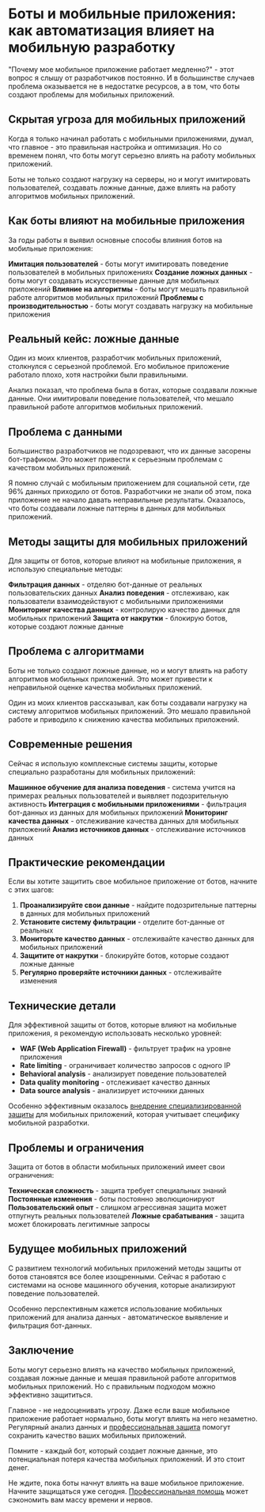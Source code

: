 # Боты и мобильные приложения: как автоматизация влияет на мобильную разработку

"Почему мое мобильное приложение работает медленно?" - этот вопрос я слышу от разработчиков постоянно. И в большинстве случаев проблема оказывается не в недостатке ресурсов, а в том, что боты создают проблемы для мобильных приложений.

## Скрытая угроза для мобильных приложений

Когда я только начинал работать с мобильными приложениями, думал, что главное - это правильная настройка и оптимизация. Но со временем понял, что боты могут серьезно влиять на работу мобильных приложений.

Боты не только создают нагрузку на серверы, но и могут имитировать пользователей, создавать ложные данные, даже влиять на работу алгоритмов мобильных приложений.

## Как боты влияют на мобильные приложения

За годы работы я выявил основные способы влияния ботов на мобильные приложения:

**Имитация пользователей** - боты могут имитировать поведение пользователей в мобильных приложениях
**Создание ложных данных** - боты могут создавать искусственные данные для мобильных приложений
**Влияние на алгоритмы** - боты могут мешать правильной работе алгоритмов мобильных приложений
**Проблемы с производительностью** - боты могут создавать нагрузку на мобильные приложения

## Реальный кейс: ложные данные

Один из моих клиентов, разработчик мобильных приложений, столкнулся с серьезной проблемой. Его мобильное приложение работало плохо, хотя настройки были правильными.

Анализ показал, что проблема была в ботах, которые создавали ложные данные. Они имитировали поведение пользователей, что мешало правильной работе алгоритмов мобильных приложений.

## Проблема с данными

Большинство разработчиков не подозревают, что их данные засорены бот-трафиком. Это может привести к серьезным проблемам с качеством мобильных приложений.

Я помню случай с мобильным приложением для социальной сети, где 96% данных приходило от ботов. Разработчики не знали об этом, пока приложение не начало давать неправильные результаты. Оказалось, что боты создавали ложные паттерны в данных для мобильных приложений.

## Методы защиты для мобильных приложений

Для защиты от ботов, которые влияют на мобильные приложения, я использую специальные методы:

**Фильтрация данных** - отделяю бот-данные от реальных пользовательских данных
**Анализ поведения** - отслеживаю, как пользователи взаимодействуют с мобильными приложениями
**Мониторинг качества данных** - контролирую качество данных для мобильных приложений
**Защита от накрутки** - блокирую ботов, которые создают ложные данные

## Проблема с алгоритмами

Боты не только создают ложные данные, но и могут влиять на работу алгоритмов мобильных приложений. Это может привести к неправильной оценке качества мобильных приложений.

Один из моих клиентов рассказывал, как боты создавали нагрузку на систему алгоритмов мобильных приложений. Это мешало правильной работе и приводило к снижению качества мобильных приложений.

## Современные решения

Сейчас я использую комплексные системы защиты, которые специально разработаны для мобильных приложений:

**Машинное обучение для анализа поведения** - система учится на примерах реальных пользователей и выявляет подозрительную активность
**Интеграция с мобильными приложениями** - фильтрация бот-данных из данных для мобильных приложений
**Мониторинг качества данных** - отслеживание качества данных для мобильных приложений
**Анализ источников данных** - отслеживание источников данных

## Практические рекомендации

Если вы хотите защитить свое мобильное приложение от ботов, начните с этих шагов:

1. **Проанализируйте свои данные** - найдите подозрительные паттерны в данных для мобильных приложений
2. **Установите систему фильтрации** - отделите бот-данные от реальных
3. **Мониторьте качество данных** - отслеживайте качество данных для мобильных приложений
4. **Защитите от накрутки** - блокируйте ботов, которые создают ложные данные
5. **Регулярно проверяйте источники данных** - отслеживайте изменения

## Технические детали

Для эффективной защиты от ботов, которые влияют на мобильные приложения, я рекомендую использовать несколько уровней:

- **WAF (Web Application Firewall)** - фильтрует трафик на уровне приложения
- **Rate limiting** - ограничивает количество запросов с одного IP
- **Behavioral analysis** - анализирует поведение пользователей
- **Data quality monitoring** - отслеживает качество данных
- **Data source analysis** - анализирует источники данных

Особенно эффективным оказалось [внедрение специализированной защиты](https://progaem.com/ustanovka-antibота-usluga-po-zashhite-ot-botов-vashih-sajtов-na-различных-cms-системах.html) для мобильных приложений, которая учитывает специфику мобильной разработки.

## Проблемы и ограничения

Защита от ботов в области мобильных приложений имеет свои ограничения:

**Техническая сложность** - защита требует специальных знаний
**Постоянные изменения** - боты постоянно эволюционируют
**Пользовательский опыт** - слишком агрессивная защита может отпугнуть реальных пользователей
**Ложные срабатывания** - защита может блокировать легитимные запросы

## Будущее мобильных приложений

С развитием технологий мобильных приложений методы защиты от ботов становятся все более изощренными. Сейчас я работаю с системами на основе машинного обучения, которые анализируют поведение пользователей.

Особенно перспективным кажется использование мобильных приложений для анализа данных - автоматическое выявление и фильтрация бот-данных.

## Заключение

Боты могут серьезно влиять на качество мобильных приложений, создавая ложные данные и мешая правильной работе алгоритмов мобильных приложений. Но с правильным подходом можно эффективно защититься.

Главное - не недооценивать угрозу. Даже если ваше мобильное приложение работает нормально, боты могут влиять на него незаметно. Регулярный анализ данных и [профессиональная защита](https://progaem.com/ustanovka-antibота-usluga-po-zashhite-ot-botов-vashih-sajtов-na-различных-cms-системах.html) помогут сохранить качество ваших мобильных приложений.

Помните - каждый бот, который создает ложные данные, это потенциальная потеря качества мобильных приложений. И это стоит денег.

Не ждите, пока боты начнут влиять на ваше мобильное приложение. Начните защищаться уже сегодня. [Профессиональная помощь](https://progaem.com/ustanovka-antibота-usluga-po-zashhite-ot-botов-vashih-sajtов-na-различных-cms-системах.html) может сэкономить вам массу времени и нервов.
